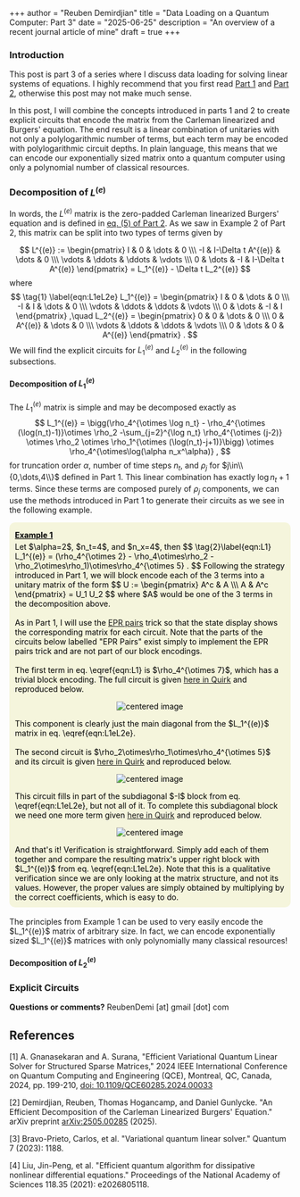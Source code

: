 +++
author = "Reuben Demirdjian"
title = "Data Loading on a Quantum Computer: Part 3"
date = "2025-06-25"
description = "An overview of a recent journal article of mine"
draft = true
+++

<script type="text/x-mathjax-config">
MathJax.Hub.Config({
  tex2jax: {
    inlineMath: [['$','$']],
    displayMath: [['$$','$$']],
    processEscapes: true,
    processEnvironments: true,
    skipTags: ['script', 'noscript', 'style', 'textarea', 'pre'],
    TeX: { equationNumbers: { autoNumber: "AMS" },
         extensions: ["AMSmath.js", "AMSsymbols.js"] }
  }
});
</script>

<script type="text/x-mathjax-config">
  MathJax.Hub.Queue(function() {
    // Fix <code> tags after MathJax finishes running. This is a
    // hack to overcome a shortcoming of Markdown. Discussion at
    // https://github.com/mojombo/jekyll/issues/199
    var all = MathJax.Hub.getAllJax(), i;
    for(i = 0; i < all.length; i += 1) {
        all[i].SourceElement().parentNode.className += ' has-jax';
    }
});
</script>

### Introduction
This post is part 3 of a series where I discuss data loading for solving linear systems of equations. I highly recommend that you first read <a href="https://reubendemirdjian.github.io/data_loading_part1/">Part 1</a> and <a href="https://reubendemirdjian.github.io/data_loading_part2/">Part 2</a>, otherwise this post may not make much sense. 

In this post, I will combine the concepts introduced in parts 1 and 2 to create explicit circuits that encode the matrix from the Carleman linearized and Burgers' equation. The end result is a linear combination of unitaries with not only a polylogarithmic number of terms, but each term may be encoded with polylogarithmic circuit depths. In plain language, this means that we can encode our exponentially sized matrix onto a quantum computer using only a polynomial number of classical resources. 

### Decomposition of $L^{(e)}$
In words, the $L^{(e)}$ matrix is the zero-padded Carleman linearized Burgers' equation and is defined in <a href="https://reubendemirdjian.github.io/data_loading_part2/#mjx-eqn-eqnLe">eq. (5) of Part 2</a>. As we saw in Example 2 of Part 2, this matrix can be split into two types of terms given by

$$
L^{(e)} :=
\begin{pmatrix}
  I  & 0 & \dots & 0 \\\ 
  -I & I-\Delta t A^{(e)} & \dots & 0 \\\
  \vdots & \ddots & \ddots & \vdots \\\
  0  & \dots & -I & I-\Delta t A^{(e)}
  \end{pmatrix}
= L_1^{(e)} - \Delta t L_2^{(e)}
$$
where
$$ \tag{1} \label{eqn:L1eL2e}
L_1^{(e)} = 
\begin{pmatrix}
    I  & 0 & \dots & 0 \\\
    -I & I & \dots & 0 \\\
    \vdots & \ddots & \ddots & \vdots \\\
    0  & \dots & -I & I
\end{pmatrix}
,\quad
L_2^{(e)} = 
\begin{pmatrix}
    0  & 0 & \dots & 0 \\\
    0 & A^{(e)} & \dots & 0 \\\
    \vdots & \ddots & \ddots & \vdots \\\
    0  & \dots & 0 & A^{(e)}
\end{pmatrix} .
$$
We will find the explicit circuits for $L_1^{(e)}$ and $L_2^{(e)}$ in the following subsections.

#### Decomposition of $L_1^{(e)}$
The $L_1^{(e)}$ matrix is simple and may be decomposed exactly as
$$
L_1^{(e)} = \bigg(\rho_4^{\otimes \log n_t} - \rho_4^{\otimes (\log(n_t)-1)}\otimes \rho_2
-\sum_{j=2}^{\log n_t} \rho_4^{\otimes (j-2)} \otimes \rho_2 \otimes \rho_1^{\otimes (\log(n_t)-j+1)}\bigg)
\otimes \rho_4^{\otimes\log(\alpha n_x^\alpha)} ,
$$
for truncation order $\alpha$, number of time steps $n_t$, and $\rho_j$ for $j\in\\{0,\dots,4\\}$ defined in Part 1. This linear combination has exactly $\log n_t +1$ terms. Since these terms are composed purely of $\rho_j$ components, we can use the methods introduced in Part 1 to generate their circuits as we see in the following example. 

<div style="border-radius: 10px; background: beige; padding: 10px; color: black">
	<h4 style="margin:0.3em 0"><u>Example 1</u></h4> 
	Let $\alpha=2$, $n_t=4$, and $n_x=4$, then 
  $$ \tag{2}\label{eqn:L1}
  L_1^{(e)} = 
  (\rho_4^{\otimes 2} - \rho_4\otimes\rho_2 - \rho_2\otimes\rho_1)\otimes\rho_4^{\otimes 5} .
  $$
  Following the strategy introduced in Part 1, we will block encode each of the 3 terms into a unitary matrix of the form 
  $$
  U := \begin{pmatrix} A^c & A \\\ A & A^c \end{pmatrix} = U_1 U_2
  $$
  where $A$ would be one of the 3 terms in the decomposition above. 
  <br><br>
	As in Part 1, I will use the <a href="https://github.com/Strilanc/Quirk/wiki/How-to-use-Quirk#view-the-unitary-matrix-of-a-circuit-via-the-state-channel-duality">EPR pairs</a> trick so that the state display shows the corresponding matrix for each circuit. Note that the parts of the circuits below labelled "EPR Pairs" exist simply to implement the EPR pairs trick and are not part of our block encodings.
  <br><br>
  The first term in eq. \eqref{eqn:L1} is $\rho_4^{\otimes 7}$, which has a trivial block encoding. The full circuit is given <a href="https://algassert.com/quirk#circuit={%22cols%22:[[%22H%22,%22H%22,%22H%22,%22H%22,%22H%22,%22H%22,%22H%22,%22H%22],[%22%E2%80%A2%22,1,1,1,1,1,1,1,%22X%22],[1,%22%E2%80%A2%22,1,1,1,1,1,1,1,%22X%22],[1,1,%22%E2%80%A2%22,1,1,1,1,1,1,1,%22X%22],[1,1,1,%22%E2%80%A2%22,1,1,1,1,1,1,1,%22X%22],[1,1,1,1,%22%E2%80%A2%22,1,1,1,1,1,1,1,%22X%22],[1,1,1,1,1,%22%E2%80%A2%22,1,1,1,1,1,1,1,%22X%22],[1,1,1,1,1,1,%22%E2%80%A2%22,1,1,1,1,1,1,1,%22X%22],[1,1,1,1,1,1,1,%22%E2%80%A2%22,1,1,1,1,1,1,1,%22X%22],[1,1,1,1,1,1,1,1,1,1,1,1,1,1,1,%22X%22]]}">here in Quirk</a> and reproduced below.  
	<p class="aligncenter">
		<img src="Le1_1.png" alt="centered image" /></p>
	<style>
	.aligncenter {
		text-align: center;
	}
 	</style>	 
  This component is clearly just the main diagonal from the $L_1^{(e)}$ matrix in eq. \eqref{eqn:L1eL2e}.
  <br><br>
  The second circuit is $\rho_2\otimes\rho_1\otimes\rho_4^{\otimes 5}$ and its circuit is given
  <a href="https://algassert.com/quirk#circuit={%22cols%22:[[%22H%22,%22H%22,%22H%22,%22H%22,%22H%22,%22H%22,%22H%22,%22H%22],[%22%E2%80%A2%22,1,1,1,1,1,1,1,%22X%22],[1,%22%E2%80%A2%22,1,1,1,1,1,1,1,%22X%22],[1,1,%22%E2%80%A2%22,1,1,1,1,1,1,1,%22X%22],[1,1,1,%22%E2%80%A2%22,1,1,1,1,1,1,1,%22X%22],[1,1,1,1,%22%E2%80%A2%22,1,1,1,1,1,1,1,%22X%22],[1,1,1,1,1,%22%E2%80%A2%22,1,1,1,1,1,1,1,%22X%22],[1,1,1,1,1,1,%22%E2%80%A2%22,1,1,1,1,1,1,1,%22X%22],[1,1,1,1,1,1,1,%22%E2%80%A2%22,1,1,1,1,1,1,1,%22X%22],[1,1,1,1,1,1,1,1,1,1,1,1,1,%22X%22],[1,1,1,1,1,1,1,1,1,1,1,1,1,%22%E2%80%A2%22,1,%22X%22]]}">here in Quirk</a> and reproduced below.  
	<p class="aligncenter">
		<img src="Le1_2.png" alt="centered image" /></p>
	<style>
	.aligncenter {
		text-align: center;
	}
 	</style>	 
  This circuit fills in part of the subdiagonal $-I$ block from eq. \eqref{eqn:L1eL2e}, but not all of it. To complete this subdiagonal block we need one more term given <a href="https://algassert.com/quirk#circuit={%22cols%22:[[%22H%22,%22H%22,%22H%22,%22H%22,%22H%22,%22H%22,%22H%22,%22H%22],[%22%E2%80%A2%22,1,1,1,1,1,1,1,%22X%22],[1,%22%E2%80%A2%22,1,1,1,1,1,1,1,%22X%22],[1,1,%22%E2%80%A2%22,1,1,1,1,1,1,1,%22X%22],[1,1,1,%22%E2%80%A2%22,1,1,1,1,1,1,1,%22X%22],[1,1,1,1,%22%E2%80%A2%22,1,1,1,1,1,1,1,%22X%22],[1,1,1,1,1,%22%E2%80%A2%22,1,1,1,1,1,1,1,%22X%22],[1,1,1,1,1,1,%22%E2%80%A2%22,1,1,1,1,1,1,1,%22X%22],[1,1,1,1,1,1,1,%22%E2%80%A2%22,1,1,1,1,1,1,1,%22X%22],[1,1,1,1,1,1,1,1,1,1,1,1,1,%22X%22,%22X%22],[1,1,1,1,1,1,1,1,1,1,1,1,1,%22%E2%97%A6%22,%22%E2%80%A2%22,%22X%22]]}">here in Quirk</a> and reproduced below. 
	<p class="aligncenter">
		<img src="Le1_3.png" alt="centered image" /></p>
	<style>
	.aligncenter {
		text-align: center;
	}
 	</style>
  And that's it! Verification is straightforward. Simply add each of them together and compare the resulting matrix's upper right block with $L_1^{(e)}$ from eq. \eqref{eqn:L1eL2e}. Note that this is a qualitative verification since we are only looking at the matrix structure, and not its values. However, the proper values are simply obtained by multiplying by the correct coefficients, which is easy to do.
</div>
<br>
The principles from Example 1 can be used to very easily encode the $L_1^{(e)}$ matrix of arbitrary size. In fact, we can encode exponentially sized $L_1^{(e)}$ matrices with only polynomially many classical resources!

#### Decomposition of $L_2^{(e)}$

### Explicit Circuits



__Questions or comments?__ ReubenDemi [at] gmail [dot] com

## References
<a id="1">[1]</a>
A. Gnanasekaran and A. Surana, "Efficient Variational Quantum Linear Solver for Structured Sparse Matrices," 2024 IEEE International Conference on Quantum Computing and Engineering (QCE), Montreal, QC, Canada, 2024, pp. 199-210, <a href="https://arxiv.org/abs/2404.16991">doi: 10.1109/QCE60285.2024.00033</a>

<a id="2">[2]</a> 
Demirdjian, Reuben, Thomas Hogancamp, and Daniel Gunlycke. "An Efficient Decomposition of the Carleman Linearized Burgers' Equation." arXiv preprint <a href="https://arxiv.org/abs/2505.00285">arXiv:2505.00285</a> (2025).

<a id="3">[3]</a> 
Bravo-Prieto, Carlos, et al. "Variational quantum linear solver." Quantum 7 (2023): 1188.

<a id="4">[4]</a> 
Liu, Jin-Peng, et al. "Efficient quantum algorithm for dissipative nonlinear differential equations." Proceedings of the National Academy of Sciences 118.35 (2021): e2026805118.